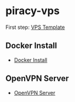 # piracy-vps

First step: [VPS Template](vps_template.md)

## Docker Install

* [Docker Install](docker.md)

## OpenVPN Server

* [OpenVPN Server](openvpn_server.md)